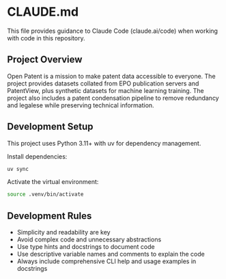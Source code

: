 # CLAUDE.md

This file provides guidance to Claude Code (claude.ai/code) when working with code in this repository.

## Project Overview

Open Patent is a mission to make patent data accessible to everyone. The project provides datasets collated from EPO publication servers and PatentView, plus synthetic datasets for machine learning training. The project also includes a patent condensation pipeline to remove redundancy and legalese while preserving technical information.

## Development Setup

This project uses Python 3.11+ with uv for dependency management.

Install dependencies:
```bash
uv sync
```

Activate the virtual environment:
```bash
source .venv/bin/activate
```

## Development Rules

- Simplicity and readability are key
- Avoid complex code and unnecessary abstractions
- Use type hints and docstrings to document code
- Use descriptive variable names and comments to explain the code
- Always include comprehensive CLI help and usage examples in docstrings
